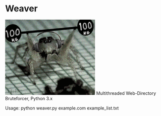# Weaver
![](spider.gif)
Multithreaded Web-Directory Bruteforcer, Python 3.x

Usage:
python weaver.py example.com example_list.txt
